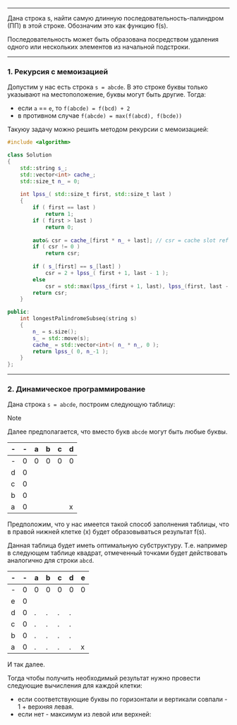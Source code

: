 ___
Дана строка s, найти самую длинную последовательность-палиндром (ПП) в этой строке. Обозначим это как функцию f(s).

Последовательность может быть образована посредством удаления одного или нескольких элементов из начальной подстроки.
___
### 1. Рекурсия с мемоизацией

Допустим у нас есть строка `s = abcde`. В это строке буквы только указывают на местоположение, буквы могут быть другие. Тогда:
- если `a` == `e`, то `f(abcde) = f(bcd) + 2` 
- в противном случае `f(abcde) = max(f(abcd), f(bcde))`

Такуюу задачу можно решить методом рекурсии с мемоизацией:

```cpp
#include <algorithm>

class Solution
{
	std::string s_;
	std::vector<int> cache_;
	std::size_t n_ = 0;
	
	int lpss_( std::size_t first, std::size_t last )
	{
		if ( first == last )
			return 1;
		if ( first > last )
			return 0;
		
		auto& csr = cache_[first * n_ + last]; // csr = cache slot ref
		if ( csr != 0 )
			return csr;
		
		if ( s_[first] == s_[last] )
			csr = 2 + lpss_( first + 1, last - 1 );
		else
			csr = std::max(lpss_(first + 1, last), lpss_(first, last - 1));		  
		return csr;
	}

public:
	int longestPalindromeSubseq(string s)
	{
		n_ = s.size();
		s_ = std::move(s);
		cache_ = std::vector<int>( n_ * n_, 0 );
		return lpss_( 0, n_-1 );
	}
};
```


___
### 2. Динамическое программирование

Дана строка `s = abcde`, построим следующую таблицу:

>[!note]
>Далее предполагается, что вместо букв `abcde` могут быть любые буквы.

-|-|a|b|c|d
-|-|-|-|-|-
-|0|0|0|0|0
d|0||||
c|0||||
b|0||||
a|0||||x

Предположим, что у нас имеется такой способ заполнения таблицы, что в правой нижней клетке (x) будет образовываться результат f(s).

Данная таблица будет иметь оптимальную субструктуру.  Т.е. например в следующем таблице квадрат, отмеченный точками будет действовать аналогично для строки `abcd`.

-|-|a|b|c|d|e
-|-|-|-|-|-|-
-|0|0|0|0|0|0
e|0|||||
d|0|.|.|.|.|
c|0|.|.|.|.|
b|0|.|.|.|.|
a|0|.|.|.|.|x

И так далее.

Тогда чтобы получить необходимый результат нужно провести следующие вычисления для каждой клетки:
- если соответствующие буквы по горизонтали и вертикали совпали - 1 + верхняя левая.
- если нет - максимум из левой или верхней:
